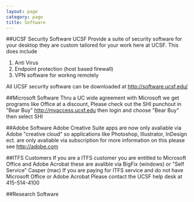 ```yaml
---
layout: page
category: page
title: Software
---
```


##UCSF Security Software
UCSF Provide a suite of security software for your desktop they are custom tailored for your work here at UCSF. This does include
1. Anti Virus
2. Endpoint protection (host based firewall)
3. VPN software for workng remotely

All UCSF security software can be downloaded at
http://software.ucsf.edu/

##Microsoft Software
Thru a UC wide agreement with Microsoft we get programs like Office at a discount, Please check out the SHI punchout in "Bear Buy"
http://myaccess.ucsf.edu then login and choose "Bear Buy" then select SHI

##Adobe Software
Adobe Creative Suite apps are now only avaliable via Adobe "creative cloud" so applications like Photoshop, Illustrator, InDesign ect. are only avaliable via subscription for more information on this please see http://adobe.com

##ITFS Customers
If you are a ITFS customer you are entitled to Microsoft Office and Adobe Acrobat these are avalible via BigFix (windows) or "Self Service" Casper (mac) If you are paying for ITFS service and do not have Microsoft Office or Adobe Acrobat Please contact the UCSF help desk at 415-514-4100

##Research Software


